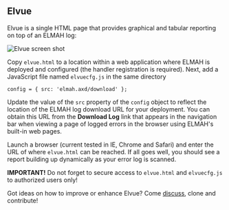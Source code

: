 Elvue
-----

Elvue is a single HTML page that provides graphical and tabular reporting on top of an ELMAH log:

![Elvue screen shot][1]

Copy `elvue.html` to a location within a web application where ELMAH is deployed and configured (the handler registration is required). Next, add a JavaScript file named `elvuecfg.js` in the same directory

    config = { src: 'elmah.axd/download' };

Update the value of the `src` property of the `config` object to reflect the location of the ELMAH log download URL for your deployment. You can obtain this URL from the **Download Log** link that appears in the navigation bar when viewing a page of logged errors in the browser using ELMAH's built-in web pages.

Launch a browser (current tested in IE, Chrome and Safari) and enter the URL of where `elvue.html` can be reached. If all goes well, you should see a report building up dynamically as your error log is scanned.

**IMPORTANT!** Do not forget to secure access to `elvue.html` and `elvuecfg.js` to authorized users only!

Got ideas on how to improve or enhance Elvue? Come [discuss][2], clone and contribute!


  [1]: http://wiki.elmah.googlecode.com/hg/elvue.png
  [2]: http://groups.google.com/group/elmah-dev
